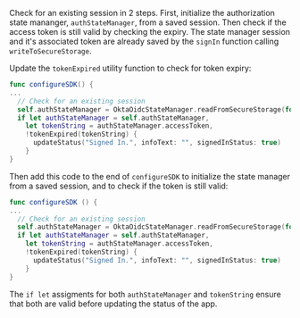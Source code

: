Check for an existing session in 2 steps. First, initialize the authorization state mananger, `authStateManager`, from a saved session. Then check if the access token is still valid by checking the expiry. The state manager session and it's associated token are already saved by the `signIn` function calling `writeToSecureStorage`.

Update the `tokenExpired` utility function to check for token expiry:

```swift
func configureSDK() {
...
  // Check for an existing session
  self.authStateManager = OktaOidcStateManager.readFromSecureStorage(for: config)
  if let authStateManager = self.authStateManager,
    let tokenString = authStateManager.accessToken,
    !tokenExpired(tokenString) {
      updateStatus("Signed In.", infoText: "", signedInStatus: true)
    }
}
```

Then add this code to the end of `configureSDK` to initialize the state manager from a saved session, and to check if the token is still valid:

```swift
func configureSDK () {
...
  // Check for an existing session
  self.authStateManager = OktaOidcStateManager.readFromSecureStorage(for: config)
  if let authStateManager = self.authStateManager,
    let tokenString = authStateManager.accessToken,
    !tokenExpired(tokenString) {
      updateStatus("Signed In.", infoText: "", signedInStatus: true)
    }
}
```

The `if let` assigments for both `authStateManager` and `tokenString` ensure that both are valid before updating the status of the app.